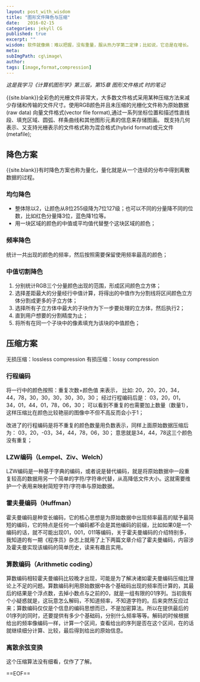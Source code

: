 ```yaml
---
layout: post_with_wisdom
title: "图形文件降色与压缩" 
date:   2016-02-15
categories: jekyll CG
published: true
excerpt: ""
wisdom: 软件就像熵：难以把握，没有重量，服从热力学第二定律；比如说，它总是在增长。 —— 诺曼·奥古斯丁（ Norman Augustine），洛克希德马丁公司前总裁
meta: 
subImgPath: cg\image\
author: 
tags: [image,format,compression]
---
```


*这是我学习《计算机图形学》第三版，第15章 图形文件格式 时的笔记*

{{site.blank}}全彩色的光栅文件非常大，大多数文件格式采用某种压缩方法来减少存储和传输的文件尺寸。使用RGB颜色并且未压缩的光栅化文件称为原始数据(raw data) 向量文件格式(vector file format),通过一系列坐标位置和描述性直线段、填充区域、圆弧、样条曲线和其他图形元素的信息来存储图画。
既支持几何表示、又支持光栅表示的文件格式称为混合格式(hybrid format)或元文件(metafile);

## 降色方案
{{site.blank}}有时降色方案也称为量化，量化就是从一个连续的分布中得到离散数据的过程。

### 均匀降色

* 整体除以2，让颜色从8位255级降为7位127级；也可以不同的分量降不同的位数，比如红色分量降3位，蓝色降1位等。
* 用一块区域的颜色的中值或平均值代替整个这块区域的颜色；

### 频率降色
统计一共出现的颜色的频率，然后按照需要保留使用频率最高的颜色；

### 中值切割降色

1. 分别统计RGB三个分量颜色出现的范围，形成区间颜色立方体；
2. 选择差距最大的分量经行中值计算，将得出的中值作为分割线将区间颜色立方体分割成更多的子立方体；
3. 选择所有子立方体中最大的子块作为下一步要处理的立方体，然后执行2；
4. 直到用户想要的分割精度为止；
5. 将所有在同一个子块中的像素填充为该块的中值颜色；

## 压缩方案
无损压缩：lossless compression
有损压缩：lossy compression

### 行程编码
将一行中的颜色按照：重复次数+颜色值 来表示，
比如:
20，20，20，34，44，78，30，30，30，30，30，30；
经过行程编码后是：
03，20，01，34，01，44，01，78，06，30；
可以看到不重复的也需要加上数量（数量1），这样压缩比在颜色比较艳丽的图像中不但不高反而会小于1；

改进了的行程编码是将不重复的颜色数量用负数表示，同样上面原始数据压缩后为：
03，20，-03，34，44，78，06，30；
意思就是34，44，78这三个颜色没有重复；

### LZW编码（Lempel、Ziv、Welch）
LZW编码是一种基于字典的编码，或者说是替代编码，就是将原始数据中一段重复较高的数据用另一个简单的字符/字符串代替，从高降低文件大小。这就需要维护一个表用来映射简短字符/字符串与原始数据。

### 霍夫曼编码（Huffman）
霍夫曼编码是种变长编码，它的核心思想是为原始数据中出现频率最高的赋予最简短的编码，它的特点是任何一个编码都不会是其他编码的前缀，比如如果0是一个编码的话，就不可能出现01，001，011等编码，关于霍夫曼编码的介绍特别多，我知道的有一期《程序员》杂志上就用了上下两篇文章介绍了霍夫曼编码，内容涉及霍夫曼实现该编码的简单历史，读来有趣且实用。

### 算数编码（Arithmetic coding）
算数编码相较霍夫曼编码比较晚才出现，可能是为了解决诸如霍夫曼编码压缩比理论上不足的问题。算数编码利用原始数据中各个基础码出现的频率而计算的，其最后的结果是个浮点数，去掉小数点与之前的0，就是一组有限的01序列。当初我有个小疑惑就是，这玩意怎么解码，不知道频率，不知道字符的。后来突然反应过来；算数编码仅仅是个信息的编码思想而已，不是加密算法。所以在提供最后的01序列的同时，还要提供有多少个基础码，分别什么频率等等。解码的时候根据给出的频率像编码一样，计算一个区间，查看给出的序列是否在这个区间，在的话就继续细分计算、比较，最后得到给出的原始信息。

### 离散余弦变换
这个压缩算法没有细看，仅作了了解。

==EOF==

[url_huffman]:[http://blog.jobbole.com/20091/]
